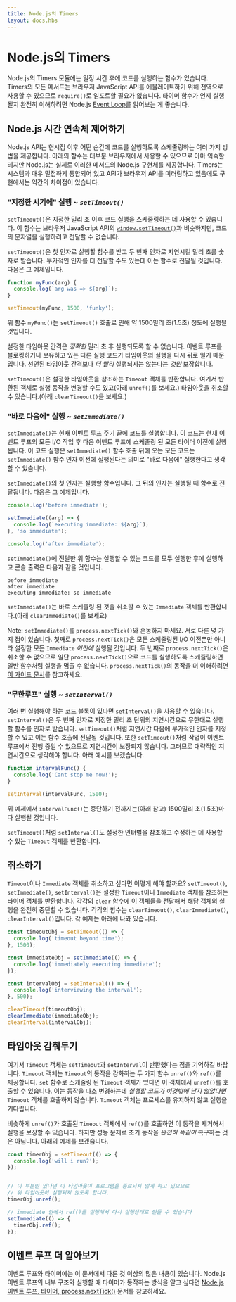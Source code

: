 ```yaml
---
title: Node.js의 Timers
layout: docs.hbs
---
```


# Node.js의 Timers

Node.js의 Timers 모듈에는 일정 시간 후에 코드를 실행하는 함수가 있습니다. Timers의 모든 메서드는
브라우저 JavaScript API를 에뮬레이트하기 위해 전역으로 사용할 수 있으므로 `require()`로 임포트할
필요가 없습니다. 타이머 함수가 언제 실행될지 완전히 이해하려면 Node.js
[Event Loop](/en/docs/guides/event-loop-timers-and-nexttick/)를 읽어보는 게 좋습니다.

## Node.js 시간 연속체 제어하기

Node.js API는 현시점 이후 어떤 순간에 코드를 실행하도록 스케줄링하는 여러 가지 방법을 제공합니다.
아래의 함수는 대부분 브라우저에서 사용할 수 있으므로 아마 익숙할 테지만 Node.js는 실제로 이러한
메서드의 Node.js 구현체를 제공합니다. Timers는 시스템과 매우 밀접하게 통합되어 있고 API가
브라우저 API를 미러링하고 있음에도 구현에서는 약간의 차이점이 있습니다.

### "지정한 시기에" 실행 ~ *`setTimeout()`*

`setTimeout()`은 지정한 밀리 초 이후 코드 실행을 스케줄링하는 데 사용할 수 있습니다. 이 함수는
브라우저 JavaScript API의
[`window.setTimeout()`](https://developer.mozilla.org/en-US/docs/Web/API/WindowTimers/setTimeout)과
비슷하지만, 코드의 문자열을 실행하려고 전달할 수 없습니다.

`setTimeout()`은 첫 인자로 실행할 함수를 받고 두 번째 인자로 지연시킬 밀리 초를 숫자로 받습니다.
부가적인 인자를 더 전달할 수도 있는데 이는 함수로 전달될 것입니다. 다음은 그 예제입니다.

```js
function myFunc(arg) {
  console.log(`arg was => ${arg}`);
}

setTimeout(myFunc, 1500, 'funky');
```

위 함수 `myFunc()`는 `setTimeout()` 호출로 인해 약 1500밀리 초(1.5초) 정도에
실행될 것입니다.

설정한 타임아웃 간격은 *정확한* 밀리 초 후 실행되도록 할 수 없습니다. 이벤트 루프를 블로킹하거나
보유하고 있는 다른 실행 코드가 타임아웃의 실행을 다시 뒤로 밀기 때문입니다. 선언된 타임아웃 간격보다
*더 빨리* 실행되지는 않는다는 *것만* 보장합니다.

`setTimeout()`은 설정한 타임아웃을 참조하는 `Timeout` 객체를 반환합니다. 여기서 반환된 객체로
실행 동작을 변경할 수도 있고(아래 `unref()`를 보세요.) 타임아웃을
취소할 수 있습니다.(아래 `clearTimeout()`을 보세요.)

### "바로 다음에" 실행 ~ *`setImmediate()`*

`setImmediate()`는 현재 이벤트 루프 주기 끝에 코드를 실행합니다. 이 코드는 현재 이벤트 루프의
모든 I/O 작업 후 다음 이벤트 루프에 스케줄링 된 모든 타이머 이전에 실행됩니다. 이 코드 실행은
`setImmediate()` 함수 호출 뒤에 오는 모든 코드는 `setImmediate()` 함수 인자 이전에 실행된다는
의미로 "바로 다음에" 실행한다고 생각할 수 있습니다.


`setImmediate()`의 첫 인자는 실행할 함수입니다. 그 뒤의 인자는 실행될 때 함수로 전달됩니다.
다음은 그 예제입니다.

```js
console.log('before immediate');

setImmediate((arg) => {
  console.log(`executing immediate: ${arg}`);
}, 'so immediate');

console.log('after immediate');
```

`setImmediate()`에 전달한 위 함수는 실행할 수 있는 코드를 모두 실행한 후에 실행하고 콘솔 출력은 다음과 같을 것입니다.

```
before immediate
after immediate
executing immediate: so immediate
```

`setImmediate()`는 바로 스케줄링 된 것을 취소할 수 있는 `Immediate` 객체를
반환합니다.(아래 `clearImmediate()`를 보세요)

Note: `setImmediate()`를 `process.nextTick()`와 혼동하지 마세요. 서로 다른 몇 가지 점이
있습니다. 첫째로 `process.nextTick()`은 모든 스케줄링된 I/O 이전뿐만 아니라 설정한 모든
`Immediate` *이전에* 실행될 것입니다. 두 번째로 `process.nextTick()`은 취소할 수 없으므로
일단 `process.nextTick()`으로 코드를 실행하도록 스케줄링하면 일반 함수처럼 실행을 멈출 수 없습니다.
`process.nextTick()`의 동작을 더 이해하려면
[이 가이드 문서](/en/docs/guides/event-loop-timers-and-nexttick/#process-nexttick)를
참고하세요.

### "무한루프" 실행 ~ *`setInterval()`*

여러 번 실행해야 하는 코드 블록이 있다면 `setInterval()`을 사용할 수 있습니다.
`setInterval()`은 두 번째 인자로 지정한 밀리 초 단위의 지연시간으로 무한대로 실행할 함수를
인자로 받습니다. `setTimeout()`처럼 지연시간 다음에 부가적인 인자를 지정할 수 있고 이는 함수 호출에
전달될 것입니다. 또한 `setTimeout()`처럼 작업이 이벤트 루프에서 진행 중일 수 있으므로 지연시간이
보장되지 않습니다. 그러므로 대략적인 지연시간으로 생각해야 합니다. 아래 예시를 보겠습니다.

```js
function intervalFunc() {
  console.log('Cant stop me now!');
}

setInterval(intervalFunc, 1500);
```
위 예제에서 `intervalFunc()`는 중단하기 전까지는(아래 참고) 1500밀리 초(1.5초)마다 실행될 것입니다.

`setTimeout()`처럼 `setInterval()`도 설정한 인터벌을 참조하고 수정하는 데 사용할 수 있는
`Timeout` 객체를 반환합니다.

## 취소하기

`Timeout`이나 `Immediate` 객체를 취소하고 싶다면 어떻게 해야 할까요? `setTimeout()`,
`setImmediate()`, `setInterval()`은 설정한 `Timeout`이나 `Immediate` 객체를 참조하는
타이머 객체를 반환합니다. 각각의 `clear` 함수에 이 객체들을 전달해서 해당 객체의 실행을 완전히
중단할 수 있습니다. 각각의 함수는 `clearTimeout()`, `clearImmediate()`,
`clearInterval()`입니다. 각 예제는 아래에 나와 있습니다.

```js
const timeoutObj = setTimeout(() => {
  console.log('timeout beyond time');
}, 1500);

const immediateObj = setImmediate(() => {
  console.log('immediately executing immediate');
});

const intervalObj = setInterval(() => {
  console.log('interviewing the interval');
}, 500);

clearTimeout(timeoutObj);
clearImmediate(immediateObj);
clearInterval(intervalObj);
```

## 타임아웃 감춰두기

여기서 `Timeout` 객체는 `setTimeout`과 `setInterval`이 반환했다는 점을 기억하길 바랍니다.
`Timeout` 객체는 `Timeout`의 동작을 강화하는 두 가지 함수 `unref()`와 `ref()`를 제공합니다.
`set` 함수로 스케줄링 된 `Timeout` 객체가 있다면 이 객체에서 `unref()`를 호출할 수 있습니다.
이는 동작을 다소 변경하는데 *실행할 코드가 이것밖에 남지 않았다면* `Timeout` 객체를 호출하지 않습니다.
`Timeout` 객체는 프로세스를 유지하지 않고 실행을 기다립니다.

비슷하게 `unref()`가 호출된 `Timeout` 객체에서 `ref()`를 호출하면 이 동작을 제거해서
실행을 보장할 수 있습니다. 하지만 성능 문제로 초기 동작을 *완전히 똑같이* 복구하는 것은 아닙니다.
아래의 예제를 보겠습니다.

```js
const timerObj = setTimeout(() => {
  console.log('will i run?');
});


// 이 부분만 있다면 이 타임아웃이 프로그램을 종료되지 않게 하고 있으므로
// 위 타임아웃이 실행되지 않도록 합니다.
timerObj.unref();

// immediate 안에서 ref()를 실행해서 다시 실행상태로 만들 수 있습니다
setImmediate(() => {
  timerObj.ref();
});
```

## 이벤트 루프 더 알아보기

이벤트 루프와 타이머에는 이 문서에서 다룬 것 이상의 많은 내용이 있습니다. Node.js 이벤트 루프의
내부 구조와 실행할 때 타이머가 동작하는 방식을 알고 싶다면
[Node.js 이벤트 루프, 타이머, process.nextTick()](/en/docs/guides/event-loop-timers-and-nexttick/)
문서를 참고하세요.
